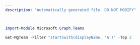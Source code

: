 ```yaml
---
description: "Automatically generated file. DO NOT MODIFY"
---
```


```powershell

Import-Module Microsoft.Graph.Teams

Get-MgTeam -Filter "startswith(displayName, 'A')" -Top 2 

```